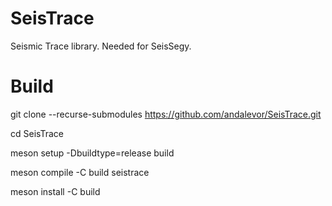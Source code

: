 # SeisTrace
Seismic Trace library. Needed for SeisSegy.

# Build

git clone --recurse-submodules https://github.com/andalevor/SeisTrace.git

cd SeisTrace

meson setup -Dbuildtype=release build

meson compile -C build seistrace

meson install -C build
